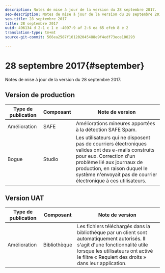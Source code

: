 ```yaml
---
description: Notes de mise à jour de la version du 28 septembre 2017.
seo-description: Notes de mise à jour de la version du 28 septembre 2017.
seo-title: 28 septembre 2017
title: 28 septembre 2017
uuid: 496134 d 2-1 c 1 e -4097-9 af 2-6 ea 65 efeb 8 e 2
translation-type: tm+mt
source-git-commit: 566ea2587f101202045488e9f4edf73ece100293

---
```



# 28 septembre 2017{#september}

Notes de mise à jour de la version du 28 septembre 2017.

## Version de production

| **Type de publication** | **Composant** | **Note de version** |
|---|---|---|
| Amélioration | SAFE | Améliorations mineures apportées à la détection SAFE Spam. |
| Bogue | Studio | Les utilisateurs qui ne disposent pas de courriers électroniques valides ont des e-mails construits pour eux. Correction d'un problème lié aux journaux de production, en raison duquel le système n'envoyait pas de courrier électronique à ces utilisateurs. |

## Version UAT

| **Type de publication** | **Composant** | **Note de version** |
|---|---|---|
| Amélioration | Bibliothèque | Les fichiers téléchargés dans la bibliothèque par un client sont automatiquement autorisés. Il s'agit d'une fonctionnalité utile lorsque les utilisateurs ont activé le filtre « Requiert des droits » dans leur application. |

